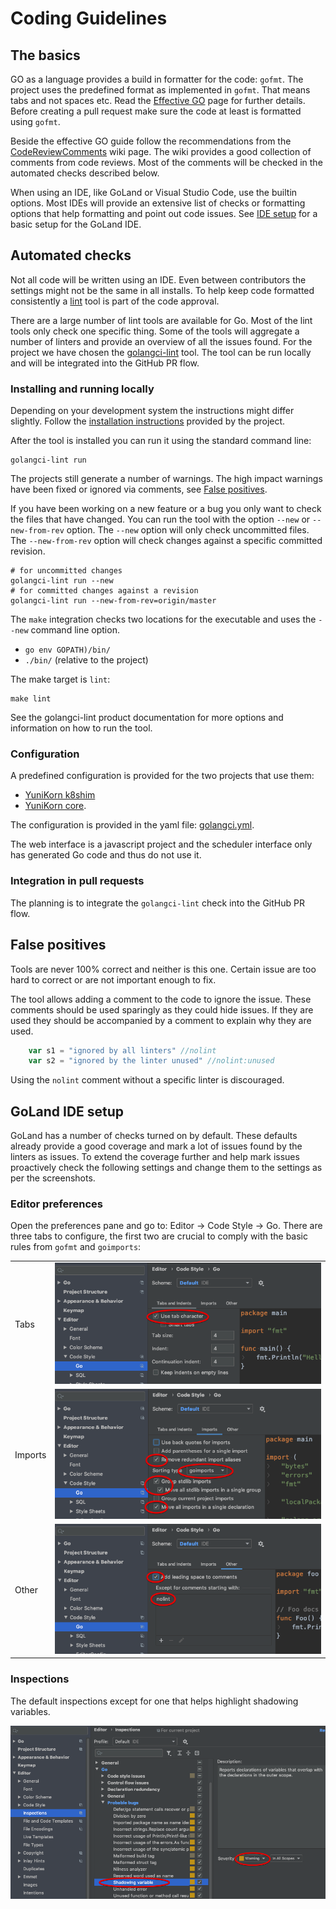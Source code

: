 <!--
 * Licensed to the Apache Software Foundation (ASF) under one
 * or more contributor license agreements.  See the NOTICE file
 * distributed with this work for additional information
 * regarding copyright ownership.  The ASF licenses this file
 * to you under the Apache License, Version 2.0 (the
 * "License"); you may not use this file except in compliance
 * with the License.  You may obtain a copy of the License at
 *
 *     http://www.apache.org/licenses/LICENSE-2.0
 *
 * Unless required by applicable law or agreed to in writing, software
 * distributed under the License is distributed on an "AS IS" BASIS,
 * WITHOUT WARRANTIES OR CONDITIONS OF ANY KIND, either express or implied.
 * See the License for the specific language governing permissions and
 * limitations under the License.
 -->

# Coding Guidelines

## The basics
GO as a language provides a build in formatter for the code: `gofmt`.
The project uses the predefined format as implemented in `gofmt`.
That means tabs and not spaces etc.
Read the [Effective GO](https://golang.org/doc/effective_go.html) page for further details.
Before creating a pull request make sure the code at least is formatted using `gofmt`.

Beside the effective GO guide follow the recommendations from the [CodeReviewComments](https://github.com/golang/go/wiki/CodeReviewComments) wiki page.
The wiki provides a good collection of comments from code reviews.
Most of the comments will be checked in the automated checks described below.

When using an IDE, like GoLand or Visual Studio Code, use the builtin options.
Most IDEs will provide an extensive list of checks or formatting options that help formatting and point out code issues.
See [IDE setup](#goland-ide-setup) for a basic setup for the GoLand IDE. 

## Automated checks
Not all code will be written using an IDE.
Even between contributors the settings might not be the same in all installs.
To help keep code formatted consistently a [lint](https://en.wikipedia.org/wiki/Lint_(software)) tool is part of the code approval.   

There are a large number of lint tools are available for Go.
Most of the lint tools only check one specific thing.
Some of the tools will aggregate a number of linters and provide an overview of all the issues found. 
For the project we have chosen the [golangci-lint](https://github.com/golangci/golangci-lint) tool.
The tool can be run locally and will be integrated into the GitHub PR flow.

### Installing and running locally
Depending on your development system the instructions might differ slightly.
Follow the [installation instructions](https://github.com/golangci/golangci-lint#install) provided by the project.

After the tool is installed you can run it using the standard command line: 
```shell script
golangci-lint run
```
The projects still generate a number of warnings.
The high impact warnings have been fixed or ignored via comments, see [False positives](#false-positives).

If you have been working on a new feature or a bug you only want to check the files that have changed.
You can run the tool with the option `--new` or `--new-from-rev` option.
The `--new` option will only check uncommitted files.
The `--new-from-rev` option will check changes against a specific committed revision.

```shell script
# for uncommitted changes
golangci-lint run --new
# for committed changes against a revision
golangci-lint run --new-from-rev=origin/master
```
The `make` integration checks two locations for the executable and uses the `--new` command line option.
* `go env GOPATH)/bin/`
* `./bin/` (relative to the project)

The make target is `lint`:
```shell script
make lint
```

See the golangci-lint product documentation for more options and information on how to run the tool.

### Configuration
A predefined configuration is provided for the two projects that use them:
* [YuniKorn k8shim](https://github.com/apache/incubator-yunikorn-k8shim)
* [YuniKorn core](https://github.com/apache/incubator-yunikorn-core).  

The configuration is provided in the yaml file: [golangci.yml](../.golangci.yml).

The web interface is a javascript project and the scheduler interface only has generated Go code and thus do not use it. 

### Integration in pull requests
The planning is to integrate the `golangci-lint` check into the GitHub PR flow. 

## False positives
Tools are never 100% correct and neither is this one.
Certain issue are too hard to correct or are not important enough to fix.

The tool allows adding a comment to the code to ignore the issue.
These comments should be used sparingly as they could hide issues.
If they are used they should be accompanied by a comment to explain why they are used.
```go
	var s1 = "ignored by all linters" //nolint
	var s2 = "ignored by the linter unused" //nolint:unused
``` 
Using the `nolint` comment without a specific linter is discouraged.  

## GoLand IDE setup
GoLand has a number of checks turned on by default.
These defaults already provide a good coverage and mark a lot of issues found by the linters as issues.
To extend the coverage further and help mark issues proactively check the following settings and change them to the settings as per the screenshots.

### Editor preferences
Open the preferences pane and go to: Editor -> Code Style -> Go.
There are three tabs to configure, the first two are crucial to comply with the basic rules from `gofmt` and `goimports`:

| ||
| -------- | ---------- |
| Tabs |![tabs](images/goland_ide_pref_tabs.png)|
| Imports |![imports](images/goland_ide_pref_imports.png)|
| Other |![other](images/goland_ide_pref_other.png)|

### Inspections
The default inspections except for one that helps highlight shadowing variables. 

![inspections](images/goland_ide_pref_inspections.png)
